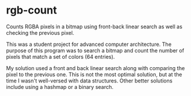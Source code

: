 # rgb-count
Counts RGBA pixels in a bitmap using front-back linear search as well as checking the previous pixel.

This was a student project for advanced computer architecture. 
The purpose of this program was to search a bitmap and count the number of pixels that match a set of colors (64 entries).

My solution used a front and back linear search along with comparing the pixel to the previous one. 
This is not the most optimal solution, but at the time I wasn't well-versed with data structures.
Other better solutions include using a hashmap or a binary search.
